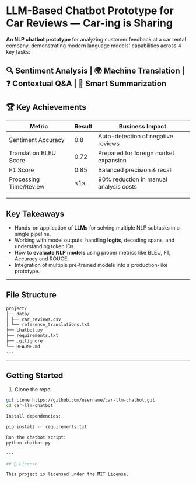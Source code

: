 # LLM-Based Chatbot Prototype for Car Reviews — Car-ing is Sharing

**An NLP chatbot prototype** for analyzing customer feedback at a car rental company, demonstrating modern language models' capabilities across 4 key tasks:

🔍 **Sentiment Analysis** | 🌍 **Machine Translation** | ❓ **Contextual Q&A** | 📝 **Smart Summarization**
---

## 🏆 Key Achievements

| Metric                  | Result   | Business Impact                          |
|-------------------------|----------|------------------------------------------|
| Sentiment Accuracy      | 0.8      | Auto-detection of negative reviews       |
| Translation BLEU Score  | 0.72     | Prepared for foreign market expansion    |
| F1 Score                | 0.85     | Balanced precision & recall              |
| Processing Time/Review  | <1s      | 90% reduction in manual analysis costs   |

---

## Key Takeaways

- Hands-on application of **LLMs** for solving multiple NLP subtasks in a single pipeline.
- Working with model outputs: handling **logits**, decoding spans, and understanding token IDs.
- How to **evaluate NLP models** using proper metrics like BLEU, F1, Accuracy and ROUGE.
- Integration of multiple pre-trained models into a production-like prototype.

---

## File Structure
```bash
project/
├── data/
│ ├── car_reviews.csv
│ └── reference_translations.txt
├── chatbot.py
├── requirements.txt
├── .gitignore
└── README.md
---
```
---

##  Getting Started
1. Clone the repo:
```bash
git clone https://github.com/username/car-llm-chatbot.git
cd car-llm-chatbot

Install dependencies:

pip install -r requirements.txt

Run the chatbot script:
python chatbot.py

---

## 📄 License

This project is licensed under the MIT License.